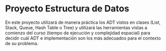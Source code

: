# Proyecto Estructura de Datos
En este proyecto utilizará de manera práctica los ADT vistos en clases (List, Stack, Queue, Hash Table o Tree) y utilizará las herramientas vistas a comienzo del curso (tiempo de ejecución y complejidad espacial) para decidir cuál ADT e implementación son los más adecuados para el contexto de su problema.
